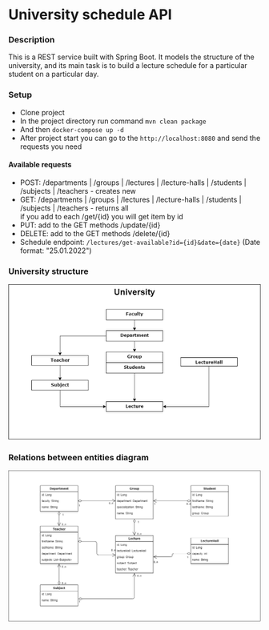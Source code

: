 # University schedule API

### Description
This is a REST service built with Spring Boot. It models the structure of the university, and its main task is to build a lecture schedule for a particular student on a particular day.

### Setup
* Clone project
* In the project directory run command `mvn clean package`
* And then `docker-compose up -d`
* After project start you can go to the `http://localhost:8080` and send the requests you need

#### Available requests
* POST: /departments | /groups | /lectures | /lecture-halls | /students | /subjects | /teachers - creates new
* GET: /departments | /groups | /lectures | /lecture-halls | /students | /subjects | /teachers - returns all   
if you add to each /get/{id} you will get item by id
* PUT: add to the GET methods /update/{id}
* DELETE: add to the GET methods /delete/{id}
* Schedule endpoint: `/lectures/get-available?id={id}&date={date}` (Date format: "25.01.2022")

### University structure
![pic](university-schedule-diagram.png)

### Relations between entities diagram
![pic](university-schedule-diagram-entity-relations.png)